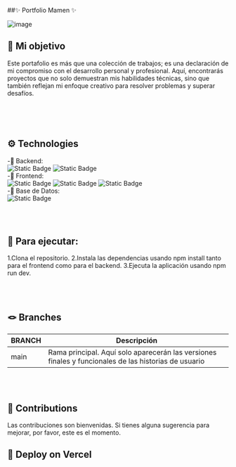  ##✨ Portfolio Mamen ✨<br>

![image](https://github.com/MamenFB/PortfolioMamen/assets/106315129/3ba55806-a76b-47a0-bb2e-abccf48bda0e)


## 🎯 Mi objetivo 

Este portafolio es más que una colección de trabajos; es una declaración de mi compromiso con el desarrollo personal y profesional. Aquí, encontrarás proyectos que no solo demuestran mis habilidades técnicas, sino que también reflejan mi enfoque creativo para resolver problemas y superar desafíos.



<br><br><br>


## ⚙️ Technologies

-📍 Backend:    <br>
![Static Badge](https://img.shields.io/badge/expressL-4.18.2-green?logo=express)
![Static Badge](https://img.shields.io/badge/MySQL-3.9.1-blue?logo=MySQL) <br>
-📍 Frontend: <br>
![Static Badge](https://img.shields.io/badge/Boostrasp-5.3.2-violet?logo=bootstrap)
![Static Badge](https://img.shields.io/badge/vite-5.0.8-yellow?logo=vite) ![Static Badge](https://img.shields.io/badge/React-18.2.0-green?logo=react) <br>
-📍 Base de Datos:<br>
![Static Badge](https://img.shields.io/badge/MySQL-8.0-blue?logo=MySQL)




<br><br>


## 🚀 Para ejecutar: 

1.Clona el repositorio.
2.Instala las dependencias usando npm install tanto para el frontend como para el backend.
3.Ejecuta la aplicación usando npm run dev.

<br><br>

## 🪢 Branches 

| BRANCH   | Descripción                                                                      |
| -------- | ------------------------------------------------------------------------------------- |
| main     | Rama principal. Aquí solo aparecerán las versiones finales y funcionales de las historias de usuario|

<br><br>





## 🤝 Contributions 

Las contribuciones son bienvenidas. Si tienes alguna sugerencia para mejorar, por favor, este es el momento.
<br>





## 🔗 Deploy on Vercel 

